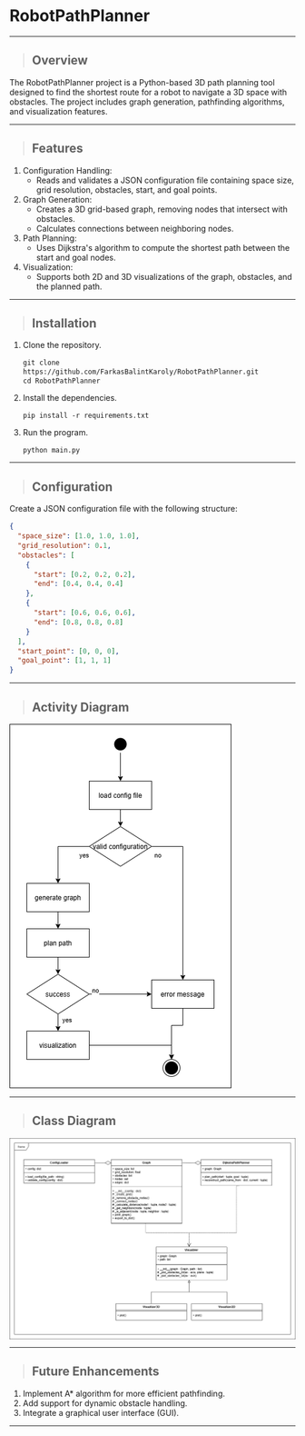 # RobotPathPlanner

<hr>

> ## Overview

The RobotPathPlanner project is a Python-based 3D path planning tool designed to find the shortest route for a robot to navigate a 3D space with obstacles. The project includes graph generation, pathfinding algorithms, and visualization features.

<hr>

> ## Features

1. Configuration Handling:
   - Reads and validates a JSON configuration file containing space size, grid resolution, obstacles, start, and goal points.
2. Graph Generation:
   - Creates a 3D grid-based graph, removing nodes that intersect with obstacles.
   - Calculates connections between neighboring nodes.
3. Path Planning:
   - Uses Dijkstra's algorithm to compute the shortest path between the start and goal nodes.
4. Visualization:
   - Supports both 2D and 3D visualizations of the graph, obstacles, and the planned path.

<hr>

> ## Installation

1. Clone the repository.
    ```
    git clone https://github.com/FarkasBalintKaroly/RobotPathPlanner.git
    cd RobotPathPlanner
    ```
2. Install the dependencies.
    ```
    pip install -r requirements.txt
    ```
3. Run the program.
    ```
    python main.py
    ```

<hr>

> ## Configuration

Create a JSON configuration file with the following structure:
```json
{
  "space_size": [1.0, 1.0, 1.0],
  "grid_resolution": 0.1,
  "obstacles": [
    {
      "start": [0.2, 0.2, 0.2],
      "end": [0.4, 0.4, 0.4]
    },
    {
      "start": [0.6, 0.6, 0.6],
      "end": [0.8, 0.8, 0.8]
    }
  ],
  "start_point": [0, 0, 0],
  "goal_point": [1, 1, 1]
}
```

<hr>

> ## Activity Diagram

<img src="https://github.com/FarkasBalintKaroly/RobotPathPlanner/blob/main/assets/Activity-diagram.png?raw=true" align="center">

<hr>

> ## Class Diagram

<img src="https://github.com/FarkasBalintKaroly/RobotPathPlanner/blob/main/assets/UML-class-diagram.png?raw=true" align="center">

<hr>

> ## Future Enhancements
1. Implement A* algorithm for more efficient pathfinding.
2. Add support for dynamic obstacle handling.
3. Integrate a graphical user interface (GUI).

<hr>